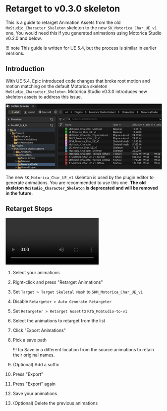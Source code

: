 # Retarget to v0.3.0 skeleton

This is a guide to retarget Animation Assets from the old `MoStudio_Character_Skeleton` skeleton to the new `SK_Motorica_Char_UE_v1` one. You would need this if you generated animations using Motorica Studio v0.2.0 and below.

!!! note
    This guide is written for UE 5.4, but the process is similar in earlier versions.

## Introduction

With UE 5.4, Epic introduced code changes that broke root motion and motion matching on the default Motorica skeleton `MoStudio_Character_Skeleton`. Motorica Studio v0.3.0 introduces new skeleton assets to address this issue.

![](../assets/images/0-3-0/ue-content-browser-folder-plugin-characters-ms.png)

The new `SK_Motorica_Char_UE_v1` skeleton is used by the plugin editor to generate animations. You are recommended to use this one. **The old skeleton `MoStudio_Character_Skeleton` is deprecated and will be removed in the future**.

## Retarget Steps

<!-- <iframe src="../assets/videos/0-3-0/retarget-to-v3.mp4" ></iframe> -->
![type:video](../assets/videos/0-3-0/retarget-to-v1.mp4)

1. Select your animations
2. Right-click and press "Retarget Animations"
3. Set `Target > Target Skeletal Mesh` to `SKM_Motorica_Char_UE_v1`
4. Disable `Retargeter > Auto Generate Retargeter`
5. Set `Retargeter > Retarget Asset` to `RTG_MoStudio-to-v1`
6. Select the animations to retarget from the list
7. Click "Export Animations"
8. Pick a save path

    !!! tip
        Save in a different location from the source animations to retain their original names.

9.  (Optional) Add a suffix
10. Press "Export"
11. Press "Export" again
12. Save your animations
13. (Optional) Delete the previous animations
